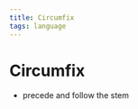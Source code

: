 ```yaml
---
title: Circumfix
tags: language
---
```


# Circumfix
- precede and follow the stem






















































































